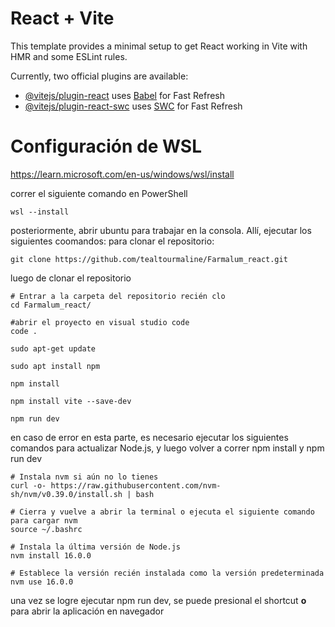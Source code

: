 # React + Vite

This template provides a minimal setup to get React working in Vite with HMR and some ESLint rules.

Currently, two official plugins are available:

- [@vitejs/plugin-react](https://github.com/vitejs/vite-plugin-react/blob/main/packages/plugin-react/README.md) uses [Babel](https://babeljs.io/) for Fast Refresh
- [@vitejs/plugin-react-swc](https://github.com/vitejs/vite-plugin-react-swc) uses [SWC](https://swc.rs/) for Fast Refresh

# Configuración de WSL
https://learn.microsoft.com/en-us/windows/wsl/install

correr el siguiente comando en PowerShell
```
wsl --install
```
posteriormente, abrir ubuntu para trabajar en la consola. Allí, ejecutar los siguientes coomandos:
para clonar el repositorio:
```
git clone https://github.com/tealtourmaline/Farmalum_react.git
```
luego de clonar el repositorio
```
# Entrar a la carpeta del repositorio recién clo
cd Farmalum_react/

#abrir el proyecto en visual studio code
code .

sudo apt-get update

sudo apt install npm

npm install

npm install vite --save-dev

npm run dev
```
en caso de error en esta parte, es necesario ejecutar los siguientes comandos para actualizar Node.js, y luego volver a correr npm install y npm run dev
```
# Instala nvm si aún no lo tienes
curl -o- https://raw.githubusercontent.com/nvm-sh/nvm/v0.39.0/install.sh | bash

# Cierra y vuelve a abrir la terminal o ejecuta el siguiente comando para cargar nvm
source ~/.bashrc

# Instala la última versión de Node.js
nvm install 16.0.0

# Establece la versión recién instalada como la versión predeterminada
nvm use 16.0.0

```

una vez se logre ejecutar npm run dev, se puede presional el shortcut **o** para abrir la aplicación en navegador
